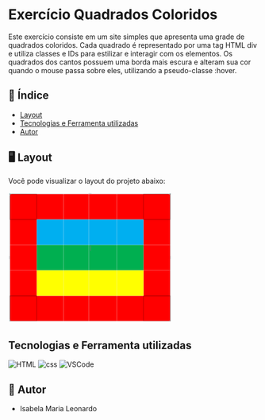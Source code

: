 # Exercício Quadrados Coloridos

Este exercício consiste em um site simples que apresenta uma grade de quadrados coloridos. Cada quadrado é representado por uma tag HTML div e utiliza classes e IDs para estilizar e interagir com os elementos. Os quadrados dos cantos possuem uma borda mais escura e alteram sua cor quando o mouse passa sobre eles, utilizando a pseudo-classe :hover.



## 📌 Índice

- [Layout](#-layout)
- [Tecnologias e Ferramenta utilizadas](#tecnologias-e-ferramenta-utilizadas)
- [Autor](#-autor)

## 🖥️ Layout

Você pode visualizar o layout do projeto abaixo: 


<img style="border-radius:6px;" src="./github/layout.png" width="330px" alt="Layout" />




## Tecnologias e Ferramenta utilizadas

<img src="https://cdn.jsdelivr.net/gh/devicons/devicon@latest/icons/html5/html5-plain-wordmark.svg" width="60" alt="HTML" /> <img src="https://cdn.jsdelivr.net/gh/devicons/devicon@latest/icons/css3/css3-plain-wordmark.svg" width="60" alt="css" />  <img src="https://cdn.jsdelivr.net/gh/devicons/devicon@latest/icons/vscode/vscode-original.svg" width="50" alt="VSCode" />

## 📝 Autor

- Isabela Maria Leonardo